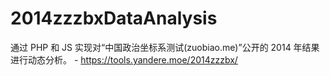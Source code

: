 # 2014zzzbxDataAnalysis
通过 PHP 和 JS 实现对“中国政治坐标系测试(zuobiao.me)”公开的 2014 年结果进行动态分析。 - https://tools.yandere.moe/2014zzzbx/
